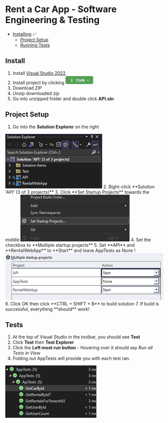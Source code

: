 # Rent a Car App - Software Engineering & Testing
+ [Installing](#install) &#9989;
    - [Project Setup](#project-setup)
    - [Running Tests](#tests)


## Install 
1. Install [Visual Studio 2022](https://visualstudio.microsoft.com/thank-you-downloading-visual-studio/?sku=Community&channel=Release&version=VS2022&source=VSLandingPage&cid=2030&passive=false).
2. Install project by clicking ![Code Button](images/code_button.png)
3. Download ZIP
4. Unzip downloaded zip
5. Go into unzipped folder and double click **API.sln**


## Project Setup
1.  Go into the **Solution Explorer** on the right
<img src="images/SolutionExplorer.png" />
2. Right-click **Solution 'API' (3 of 3 projects)**
3. Click **Set Startup Projects** towards the middle 
<img src="images/Startup.png" />
4. Set the checkbox to **Multiple startup projects**
5. Set **API** and **RentalWebApp** to **Start** and leave AppTests as None !<img src="images/startprojects.png" />
6. Click OK then click **CTRL + SHIFT + B** to build solution
7. If build is successful, everything **should** work!

## Tests
1. At the top of Visual Studio in the toolbar, you should see **Test**
2. Click **Test** then **Test Explorer**
3. Click the **Left most run button** - Hovering over it should say *Run all Tests in View*
4. Folding out AppTests will provide you with each test ran.
<img src="images/tests.png" />
